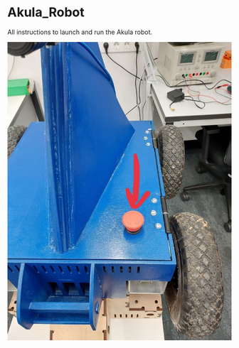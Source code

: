 # Akula_Robot
All instructions to launch and run the Akula robot. 

![Safety button](images/photo1689680056.jpeg)
